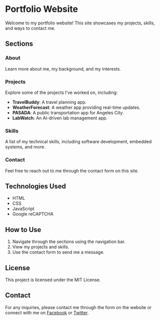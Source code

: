 # Portfolio Website

Welcome to my portfolio website! This site showcases my projects, skills, and ways to contact me.

## Sections

### About
Learn more about me, my background, and my interests.

### Projects
Explore some of the projects I've worked on, including:
- **TravelBuddy**: A travel planning app.
- **WeatherForecast**: A weather app providing real-time updates.
- **PASADA**: A public transportation app for Angeles City.
- **LabWatch**: An AI-driven lab management app.

### Skills
A list of my technical skills, including software development, embedded systems, and more.

### Contact
Feel free to reach out to me through the contact form on this site.

## Technologies Used
- HTML
- CSS
- JavaScript
- Google reCAPTCHA

## How to Use
1. Navigate through the sections using the navigation bar.
2. View my projects and skills.
3. Use the contact form to send me a message.

## License
This project is licensed under the MIT License.

## Contact
For any inquiries, please contact me through the form on the website or connect with me on [Facebook](https://www.facebook.com/jayzeeeeel/) or [Twitter](https://x.com/jyzldmrct).